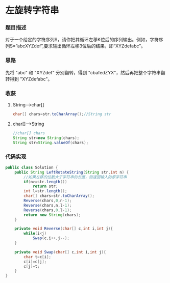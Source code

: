 # 左旋转字符串

### 题目描述

对于一个给定的字符序列S，请你把其循环左移K位后的序列输出。例如，字符序列S=”abcXYZdef”,要求输出循环左移3位后的结果，即“XYZdefabc”。

### 思路

先将 "abc" 和 "XYZdef" 分别翻转，得到 "cbafedZYX"，然后再把整个字符串翻转得到 "XYZdefabc"。

### 收获

1. String-->char[]

   ```java
   char[] chars=str.toCharArray();//String str
   ```

1. char[]-->String

   ```java
   //char[] chars
   String str=new String(chars);
   String str=String.valueOf(chars);
   ```

### 代码实现

```java
public class Solution {
    public String LeftRotateString(String str,int n) {
        //如果左移的位数大于字符串的长度，则返回输入的原字符串
        if(n>=str.length())
            return str;
        int l=str.length();
        char[] chars=str.toCharArray();
        Reverse(chars,0,n-1);
        Reverse(chars,n,l-1);
        Reverse(chars,0,l-1);
        return new String(chars);
    }

    private void Reverse(char[] c,int i,int j){
        while(i<j)
            Swap(c,i++,j--);
    }

    private void Swap(char[] c,int i,int j){
        char t=c[i];
        c[i]=c[j];
        c[j]=t;
    }
}
```



